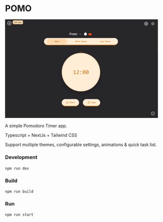 # POMO

![screenshots/pomo.png](screenshots/pomo.png)

A simple Pomodoro Timer app.

Typescript + NextJs + Tailwind CSS

Support multiple themes, configurable settings,  animations & quick task list. 
### Development

`npm run dev`

### Build

`npm run build`

### Run

`npm run start`

